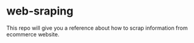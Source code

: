 # web-sraping
This repo will give you a reference about how to scrap information from ecommerce website.
